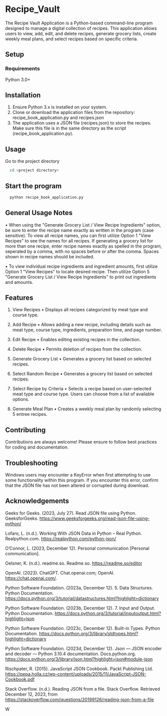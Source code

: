 # Recipe_Vault

The Recipe Vault Application is a Python-based command-line program designed to manage a digital collection of recipes. This application allows users to view, add, edit, and delete recipes, generate grocery lists, create weekly meal plans, and select recipes based on specific criteria.


## Setup

### Requirements

Python 3.0+

## Installation

1. Ensure Python 3.x is installed on your system.
2. Clone or download the application files from the repository: recipe_book_application.py and recipes.json
3. The application uses a JSON file (recipes.json) to store the recipes. Make sure this file is in the same directory as the script (recipe_book_application.py).

    
## Usage

Go to the project directory

```bash
  cd <project directory>
```

## Start the program

```bash
  python recipe_book_application.py
```
## General Usage Notes
• When using the "Generate Grocery List / View Recipe Ingredients" option, be sure to enter the recipe name exactly as written in the program (case sensitive). To view all recipe names, you can first utilize Option 1 "View Recipes" to see the names for all recipes. If generating a grocery list 
for more than one recipe, enter recipe names exactly as spelled in the program, seperated by a comma, with no spaces before or after the comma. 
Spaces shown in recipe names should be included. 

• To view individual recipe ingredients and ingredient amounts, first utilize Option 1 "View Recipes" to locate desired recipe. 
Then utilize Option 5 "Generate Grocery List / View Recipe Ingredients" to print out ingredients and amounts.

## Features

1. View Recipes
• Displays all recipes categorized by meat type and course type.

2. Add Recipe
• Allows adding a new recipe, including details such as meat type, course type, ingredients,    preparation time, and page number.

3. Edit Recipe
• Enables editing existing recipes in the collection.

4. Delete Recipe
• Permits deletion of recipes from the collection.

5. Generate Grocery List
• Generates a grocery list based on selected recipes.

6. Select Random Recipe
• Generates a grocery list based on selected recipes.

7. Select Recipe by Criteria
• Selects a recipe based on user-selected meat type and course type. Users can choose from a list of available options.

8. Generate Meal Plan
• Creates a weekly meal plan by randomly selecting 5 entree recipes.

## Contributing

Contributions are always welcome! Please ensure to follow best practices for coding and documentation.


## Troubleshooting

Windows users may encounter a KeyError when first attempting to use some functionality within this program. If you encounter this error, confirm that the JSON file has not been altered or corrupted during download. 

## Acknowledgements

Geeks for Geeks. (2023, July 27). Read JSON file using Python. GeeksforGeeks. https://www.geeksforgeeks.org/read-json-file-using-python/

Lofaro, L. (n.d.). Working With JSON Data in Python – Real Python. Realpython.com. https://realpython.com/python-json/

O’Connor, L. (2023, December 12). Personal communication [Personal communication].

Oelsner, K. (n.d.). readme.so. Readme.so. https://readme.so/editor

OpenAI. (2023). ChatGPT. Chat.openai.com; OpenAI. https://chat.openai.com/.

Python Software Foundation. (2023a, December 12). 5. Data Structures. Python Documentation. https://docs.python.org/3/tutorial/datastructures.html?highlight=dictionary

Python Software Foundation. (2023b, December 12). 7. Input and Output. Python Documentation. https://docs.python.org/3/tutorial/inputoutput.html?highlight=json

Python Software Foundation. (2023c, December 12). Built-in Types. Python Documentation. https://docs.python.org/3/library/stdtypes.html?highlight=dictionary

Python Software Foundation. (2023d, December 12). Json — JSON encoder and decoder — Python 3.10.4 documentation. Docs.python.org. https://docs.python.org/3/library/json.html?highlight=json#module-json

Rischpater, R. (2015). JavaScript JSON Cookbook. Packt Publishing Ltd. https://pepa.holla.cz/wp-content/uploads/2015/11/JavaScript-JSON-Cookbook.pdf

Stack Overflow. (n.d.). Reading JSON from a file. Stack Overflow. Retrieved December 12, 2023, from https://stackoverflow.com/questions/20199126/reading-json-from-a-file

W
